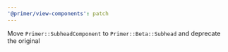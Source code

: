 ```yaml
---
'@primer/view-components': patch
---
```


Move `Primer::SubheadComponent` to `Primer::Beta::Subhead` and deprecate the original
